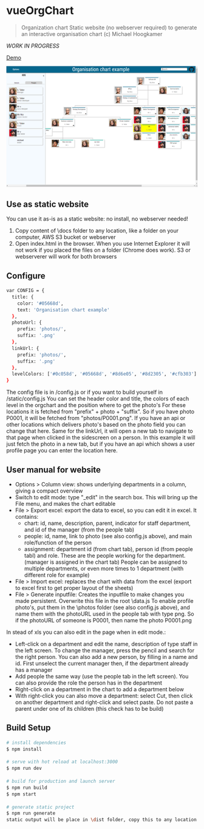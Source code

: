 # vueOrgChart

> Organization chart
Static website (no webserver required) to generate an interactive organisation chart
(c) Michael Hoogkamer

*WORK IN PROGRESS*


[Demo](https://hoogkamer.github.io/vue-org-chart/)

![Screenshot](/assets/img/Screenshot1.PNG?raw=true "Screenshot")

## Use as static website
You can use it as-is as a static website: no install, no webserver needed!

1. Copy content of \docs folder to any location, like a folder on your computer, AWS S3 bucket or webserver
2. Open index.html in the browser. When you use Internet Explorer it will not work if you placed the files on a folder (Chrome does work). S3 or webserverer will work for both browsers

## Configure
``` bash
var CONFIG = {
  title: {
    color: '#05668d',
    text: 'Organisation chart example'
  },
  photoUrl: {
    prefix: 'photos/',
    suffix: '.png'
  },
  linkUrl: {
    prefix: 'photos/',
    suffix: '.png'
  },
  levelColors: ['#0c058d', '#05668d', '#8d6e05', '#8d2305', '#cfb303']
}

```
The config file is in /config.js or if you want to build yourself in /static/config.js
You can set the header color and title, the colors of each level in the orgchart and the position where to get the photo's
For these locations it is fetched from "prefix" + photo + "suffix". So if you have photo P0001, it will be fetched from "photos/P0001.png". If you have an api or other locations which delivers photo's based on the photo field you can change that here.
Same for the linkUrl, it will open a new tab to navigate to that page when clicked in the sidescreen on a person. In this example it will just fetch the photo in a new tab, but if you have an api which shows a user profile page you can enter the location here.

## User manual for website
- Options > Column view: shows underlying departments in a column, giving a compact overview
- Switch to edit mode: type "_edit" in the search box. This will bring up the File menu, and makes the chart editable
- File > Export excel: export the data to excel, so you can edit it in excel. It contains:
    - chart: id, name, description, parent, indicator for staff department, and id of the manager (from the people tab)
    - people: id, name, link to photo (see also config.js above), and main role/function of the person
    - assignment: department id (from chart tab), person id (from people tabl) and role. These are the people working for the department. (manager is assigned in the chart tab)
        People can be assigned to multiple departments, or even more times to 1 department (with different role for example)
- File > Import excel: replaces the chart with data from the excel (export to excel first to get proper layout of the sheets)
- File > Generate inputfile: Creates the inputfile to make changes you made persistent. Overwrite this file in the root \data.js
        To enable profile photo's, put them in the \photos folder (see also config.js above), and name them with the photoURL used in the people tab with type png. So if the photoURL of someone is P0001, then name the photo P0001.png

In stead of xls you can also edit in the page when in edit mode.:

- Left-click on a department and edit the name, description of type staff in the left screen. To change the manager, press the pencil and search for the right person. You can also add a new person, by filling in a name and id. First unselect the current manager then, if the department already has a manager
- Add people the same way (use the people tab in the left screen). You can also provide the role the person has in the department
- Right-click on a department in the chart to add a department below
- With right-click you can also move a department: select Cut, then click on another department and right-click and select paste. Do not paste a parent under one of its children (this check has to be build)

## Build Setup

``` bash
# install dependencies
$ npm install

# serve with hot reload at localhost:3000
$ npm run dev

# build for production and launch server
$ npm run build
$ npm start

# generate static project
$ npm run generate
static output will be place in \dist folder, copy this to any location
```
